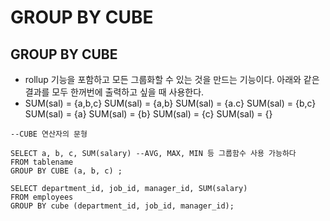 # GROUP BY CUBE

## GROUP BY CUBE 

* rollup 기능을 포함하고 모든 그룹화할 수 있는 것을 만드는 기능이다. 아래와 같은 결과를 모두 한꺼번에 출력하고 싶을 때 사용한다.
* SUM\(sal\) = {a,b,c} SUM\(sal\) = {a,b} SUM\(sal\) = {a.c} SUM\(sal\) = {b,c} SUM\(sal\) = {a} SUM\(sal\) = {b} SUM\(sal\) = {c} SUM\(sal\) = {}

```text
--CUBE 연산자의 문형 

SELECT a, b, c, SUM(salary) --AVG, MAX, MIN 등 그룹함수 사용 가능하다
FROM tablename
GROUP BY CUBE (a, b, c) ;

SELECT department_id, job_id, manager_id, SUM(salary) 
FROM employees 
GROUP BY cube (department_id, job_id, manager_id); 
```

